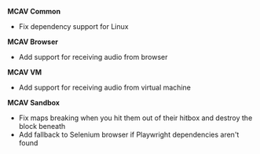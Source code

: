 **MCAV Common**
- Fix dependency support for Linux

**MCAV Browser**
- Add support for receiving audio from browser

**MCAV VM**
- Add support for receiving audio from virtual machine

**MCAV Sandbox**
- Fix maps breaking when you hit them out of their hitbox and destroy the block beneath
- Add fallback to Selenium browser if Playwright dependencies aren't found